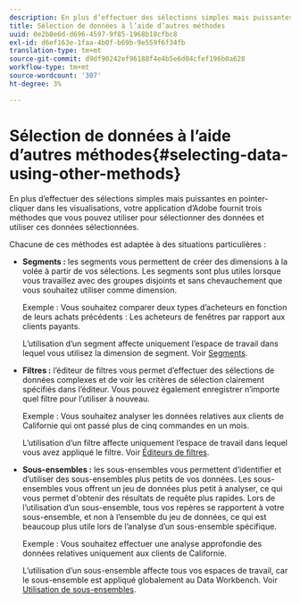 ```yaml
---
description: En plus d’effectuer des sélections simples mais puissantes en pointer-cliquer dans les visualisations, votre application d’Adobe fournit trois méthodes que vous pouvez utiliser pour sélectionner des données et utiliser ces données sélectionnées.
title: Sélection de données à l’aide d’autres méthodes
uuid: 0e2b8e6d-d696-4597-9f85-1968b18cfbc8
exl-id: d6ef163e-1faa-4b0f-b69b-9e559f6f34fb
translation-type: tm+mt
source-git-commit: d9df90242ef96188f4e4b5e6d04cfef196b0a628
workflow-type: tm+mt
source-wordcount: '307'
ht-degree: 3%

---
```


# Sélection de données à l’aide d’autres méthodes{#selecting-data-using-other-methods}

En plus d’effectuer des sélections simples mais puissantes en pointer-cliquer dans les visualisations, votre application d’Adobe fournit trois méthodes que vous pouvez utiliser pour sélectionner des données et utiliser ces données sélectionnées.

Chacune de ces méthodes est adaptée à des situations particulières :

* **Segments :** les segments vous permettent de créer des dimensions à la volée à partir de vos sélections. Les segments sont plus utiles lorsque vous travaillez avec des groupes disjoints et sans chevauchement que vous souhaitez utiliser comme dimension.

   Exemple : Vous souhaitez comparer deux types d’acheteurs en fonction de leurs achats précédents : Les acheteurs de fenêtres par rapport aux clients payants.

   L’utilisation d’un segment affecte uniquement l’espace de travail dans lequel vous utilisez la dimension de segment. Voir [Segments](../../../../home/c-get-started/c-analysis-vis/c-seg/c-seg.md#concept-71a333e5c7334e0489c76fca95862fbc).

* **Filtres :** l’éditeur de filtres vous permet d’effectuer des sélections de données complexes et de voir les critères de sélection clairement spécifiés dans l’éditeur. Vous pouvez également enregistrer n’importe quel filtre pour l’utiliser à nouveau.

   Exemple : Vous souhaitez analyser les données relatives aux clients de Californie qui ont passé plus de cinq commandes en un mois.

   L’utilisation d’un filtre affecte uniquement l’espace de travail dans lequel vous avez appliqué le filtre. Voir [Éditeurs de filtres](../../../../home/c-get-started/c-analysis-vis/c-filter-editors/c-filter-editors.md#concept-2f343ecbed8240f18b0c1f1eccef11e3).

* **Sous-ensembles :** les sous-ensembles vous permettent d’identifier et d’utiliser des sous-ensembles plus petits de vos données. Les sous-ensembles vous offrent un jeu de données plus petit à analyser, ce qui vous permet d&#39;obtenir des résultats de requête plus rapides. Lors de l’utilisation d’un sous-ensemble, tous vos repères se rapportent à votre sous-ensemble, et non à l’ensemble du jeu de données, ce qui est beaucoup plus utile lors de l’analyse d’un sous-ensemble spécifique.

   Exemple : Vous souhaitez effectuer une analyse approfondie des données relatives uniquement aux clients de Californie.

   L’utilisation d’un sous-ensemble affecte tous vos espaces de travail, car le sous-ensemble est appliqué globalement au Data Workbench. Voir [Utilisation de sous-ensembles](../../../../home/c-get-started/c-vis/c-wk-subsets/c-wk-subsets.md#concept-43809322b6374d5cb2536630a13e943b).
